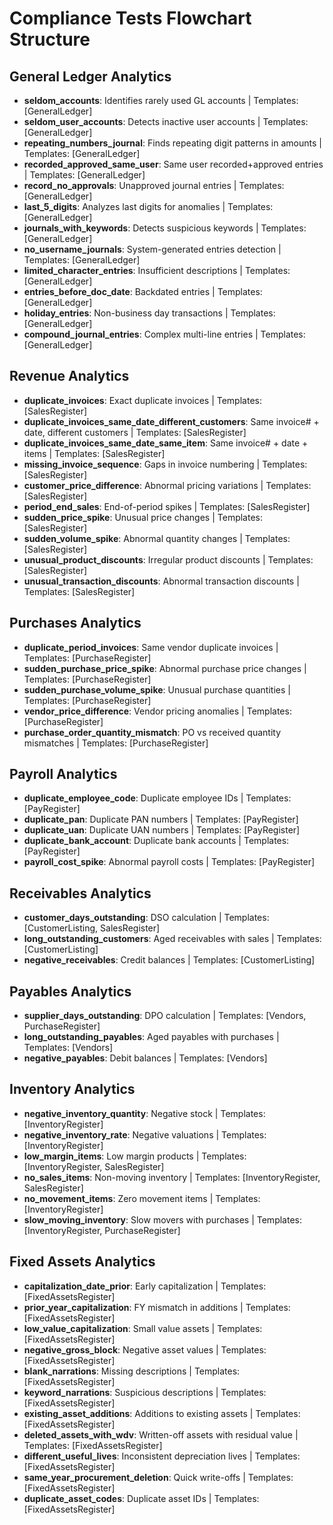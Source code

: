 # Compliance Tests Flowchart Structure

## General Ledger Analytics
- **seldom_accounts**: Identifies rarely used GL accounts | Templates: [GeneralLedger]
- **seldom_user_accounts**: Detects inactive user accounts | Templates: [GeneralLedger]
- **repeating_numbers_journal**: Finds repeating digit patterns in amounts | Templates: [GeneralLedger]
- **recorded_approved_same_user**: Same user recorded+approved entries | Templates: [GeneralLedger]
- **record_no_approvals**: Unapproved journal entries | Templates: [GeneralLedger]
- **last_5_digits**: Analyzes last digits for anomalies | Templates: [GeneralLedger]
- **journals_with_keywords**: Detects suspicious keywords | Templates: [GeneralLedger]
- **no_username_journals**: System-generated entries detection | Templates: [GeneralLedger]
- **limited_character_entries**: Insufficient descriptions | Templates: [GeneralLedger]
- **entries_before_doc_date**: Backdated entries | Templates: [GeneralLedger]
- **holiday_entries**: Non-business day transactions | Templates: [GeneralLedger]
- **compound_journal_entries**: Complex multi-line entries | Templates: [GeneralLedger]

## Revenue Analytics
- **duplicate_invoices**: Exact duplicate invoices | Templates: [SalesRegister]
- **duplicate_invoices_same_date_different_customers**: Same invoice# + date, different customers | Templates: [SalesRegister]
- **duplicate_invoices_same_date_same_item**: Same invoice# + date + items | Templates: [SalesRegister]
- **missing_invoice_sequence**: Gaps in invoice numbering | Templates: [SalesRegister]
- **customer_price_difference**: Abnormal pricing variations | Templates: [SalesRegister]
- **period_end_sales**: End-of-period spikes | Templates: [SalesRegister]
- **sudden_price_spike**: Unusual price changes | Templates: [SalesRegister]
- **sudden_volume_spike**: Abnormal quantity changes | Templates: [SalesRegister]
- **unusual_product_discounts**: Irregular product discounts | Templates: [SalesRegister]
- **unusual_transaction_discounts**: Abnormal transaction discounts | Templates: [SalesRegister]

## Purchases Analytics
- **duplicate_period_invoices**: Same vendor duplicate invoices | Templates: [PurchaseRegister]
- **sudden_purchase_price_spike**: Abnormal purchase price changes | Templates: [PurchaseRegister]
- **sudden_purchase_volume_spike**: Unusual purchase quantities | Templates: [PurchaseRegister]
- **vendor_price_difference**: Vendor pricing anomalies | Templates: [PurchaseRegister]
- **purchase_order_quantity_mismatch**: PO vs received quantity mismatches | Templates: [PurchaseRegister]

## Payroll Analytics
- **duplicate_employee_code**: Duplicate employee IDs | Templates: [PayRegister]
- **duplicate_pan**: Duplicate PAN numbers | Templates: [PayRegister]
- **duplicate_uan**: Duplicate UAN numbers | Templates: [PayRegister]
- **duplicate_bank_account**: Duplicate bank accounts | Templates: [PayRegister]
- **payroll_cost_spike**: Abnormal payroll costs | Templates: [PayRegister]

## Receivables Analytics
- **customer_days_outstanding**: DSO calculation | Templates: [CustomerListing, SalesRegister]
- **long_outstanding_customers**: Aged receivables with sales | Templates: [CustomerListing]
- **negative_receivables**: Credit balances | Templates: [CustomerListing]

## Payables Analytics
- **supplier_days_outstanding**: DPO calculation | Templates: [Vendors, PurchaseRegister]
- **long_outstanding_payables**: Aged payables with purchases | Templates: [Vendors]
- **negative_payables**: Debit balances | Templates: [Vendors]

## Inventory Analytics
- **negative_inventory_quantity**: Negative stock | Templates: [InventoryRegister]
- **negative_inventory_rate**: Negative valuations | Templates: [InventoryRegister]
- **low_margin_items**: Low margin products | Templates: [InventoryRegister, SalesRegister]
- **no_sales_items**: Non-moving inventory | Templates: [InventoryRegister, SalesRegister]
- **no_movement_items**: Zero movement items | Templates: [InventoryRegister]
- **slow_moving_inventory**: Slow movers with purchases | Templates: [InventoryRegister, PurchaseRegister]

## Fixed Assets Analytics
- **capitalization_date_prior**: Early capitalization | Templates: [FixedAssetsRegister]
- **prior_year_capitalization**: FY mismatch in additions | Templates: [FixedAssetsRegister]
- **low_value_capitalization**: Small value assets | Templates: [FixedAssetsRegister]
- **negative_gross_block**: Negative asset values | Templates: [FixedAssetsRegister]
- **blank_narrations**: Missing descriptions | Templates: [FixedAssetsRegister]
- **keyword_narrations**: Suspicious descriptions | Templates: [FixedAssetsRegister]
- **existing_asset_additions**: Additions to existing assets | Templates: [FixedAssetsRegister]
- **deleted_assets_with_wdv**: Written-off assets with residual value | Templates: [FixedAssetsRegister]
- **different_useful_lives**: Inconsistent depreciation lives | Templates: [FixedAssetsRegister]
- **same_year_procurement_deletion**: Quick write-offs | Templates: [FixedAssetsRegister]
- **duplicate_asset_codes**: Duplicate asset IDs | Templates: [FixedAssetsRegister]

